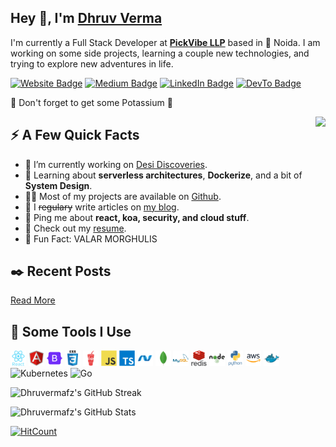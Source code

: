 <h2>Hey 👋, I'm <a href="https://dhruvermafz.vercel.app/">Dhruv Verma</a></h2>
<p>
  I'm currently a Full Stack Developer at
  <strong><a href="https://pickvive.com/">PickVibe LLP</a></strong>
  based in 🌁 Noida. I am working on some side projects, learning a couple new
  technologies, and trying to explore new adventures in life.
</p>
<p>
  <a href="https://dhruvermafz.vercel.app"
    ><img
      src="https://img.shields.io/badge/-dhruvermafz-4E69C8?style=flat-square&labelColor=4E69C8&logo=Firefox&link=https://dhruvermafz"
      alt="Website Badge"
  /></a>
  <a href="https://medium.com/@dhruvermafz"
    ><img
      src="https://img.shields.io/badge/-@dhruvermafz-14c767?style=flat-square&labelColor=14c767&logo=Medium&link=https://medium.com/@dhruvermafz"
      alt="Medium Badge"
  /></a>
  <a href="https://www.linkedin.com/in/dhruvermafz/"
    ><img
      src="https://img.shields.io/badge/-@dhruvermafz-0077B5?style=flat-square&labelColor=0077B5&logo=LinkedIn&link=https://www.linkedin.com/in/dhruvermafz/"
      alt="LinkedIn Badge"
  /></a>
  <a href="https://dev.to/Dhruvermafz"
    ><img
      src="https://img.shields.io/badge/-@Dhruvermafz-0A0A0A?style=flat-square&labelColor=0A0A0A&logo=dev.to&link=https://dev.to/Dhruvermafz"
      alt="DevTo Badge"
  /></a>
</p>
<p>🍌 Don't forget to get some Potassium 🍌</p>
<img
  align="right"
  src="https://media1.giphy.com/media/13HgwGsXF0aiGY/giphy.gif"
/>
<h2>⚡️ A Few Quick Facts</h2>
<ul>
  <li>
    🔭 I’m currently working on
    <a href="https://github.com/Dhruvermafz/desi_discoveries"
      >Desi Discoveries</a
    >.
  </li>
  <li>
    🧐 Learning about <strong>serverless architectures</strong>,
    <strong>Dockerize</strong>, and a bit of <strong>System Design</strong>.
  </li>
  <li>
    👨‍💻 Most of my projects are available on
    <a href="https://github.com/Dhruvermafz">Github</a>.
  </li>
  <li>
    📝 I <del>regulary</del> write articles on
    <a href="https://dhruvermafz.vercel.app/blogs">my blog</a>.
  </li>
  <li>
    💬 Ping me about <strong>react, koa, security, and cloud stuff</strong>.
  </li>
  <li>
    📙 Check out my
    <a href="https://dhruvermafz.vercel.app/">resume</a>.
  </li>
  <li>🎉 Fun Fact: VALAR MORGHULIS</li>
</ul>
<h2>✒️ Recent Posts</h2>
<p>
  <a target="_blank" href="https://dhruvermafz.vercel.app/blogs">Read More</a>
</p>
<h2>🚀 Some Tools I Use</h2>
<p align="left">
  <img
    src="https://raw.githubusercontent.com/devicons/devicon/master/icons/react/react-original-wordmark.svg"
    alt="react"
    width="25"
    height="25"
  />
  <img
    src="https://raw.githubusercontent.com/devicons/devicon/master/icons/angularjs/angularjs-original.svg"
    alt="angular-js"
    width="25"
    height="25"
  />
  <img
    src="https://raw.githubusercontent.com/devicons/devicon/master/icons/bootstrap/bootstrap-plain.svg"
    alt="bootstrap"
    width="25"
    height="25"
  />
  <img
    src="https://raw.githubusercontent.com/devicons/devicon/master/icons/css3/css3-original-wordmark.svg"
    alt="css3"
    width="25"
    height="25"
  />
  <img
    src="https://raw.githubusercontent.com/devicons/devicon/master/icons/gulp/gulp-plain.svg"
    alt="gulp"
    width="25"
    height="25"
  />
  <img
    src="https://raw.githubusercontent.com/devicons/devicon/master/icons/javascript/javascript-original.svg"
    alt="javascript"
    width="25"
    height="25"
  />
  <img
    src="https://raw.githubusercontent.com/devicons/devicon/master/icons/typescript/typescript-original.svg"
    alt="typescript"
    width="25"
    height="25"
  />
  <img
    src="https://raw.githubusercontent.com/devicons/devicon/master/icons/dot-net/dot-net-original.svg"
    alt=".NET"
    width="25"
    height="25"
  />
  <img
    src="https://raw.githubusercontent.com/devicons/devicon/master/icons/mongodb/mongodb-original.svg"
    alt="mongodb"
    width="25"
    height="25"
  />
  <img
    src="https://raw.githubusercontent.com/devicons/devicon/master/icons/mysql/mysql-original-wordmark.svg"
    alt="mysql"
    width="25"
    height="25"
  />
  <img
    src="https://raw.githubusercontent.com/devicons/devicon/master/icons/redis/redis-original-wordmark.svg"
    alt="redis"
    width="25"
    height="25"
  />
  <img
    src="https://raw.githubusercontent.com/devicons/devicon/master/icons/nodejs/nodejs-original-wordmark.svg"
    alt="nodejs"
    width="25"
    height="25"
  />
  <img
    src="https://raw.githubusercontent.com/devicons/devicon/master/icons/python/python-original-wordmark.svg"
    alt="python"
    width="25"
    height="25"
  />
  <img
    src="https://raw.githubusercontent.com/github/explore/80688e429a7d4ef2fca1e82350fe8e3517d3494d/topics/aws/aws.png"
    alt="aws"
    width="25"
    height="25"
  />
  <img
    src="https://raw.githubusercontent.com/devicons/devicon/master/icons/docker/docker-original.svg"
    alt="Docker"
    width="25"
    height="25"
  />
  <img
    src="https://www.vectorlogo.zone/logos/kubernetes/kubernetes-icon.svg"
    alt="Kubernetes"
    width="25"
    height="25"
  />
  <img
    src="https://cdn.jsdelivr.net/gh/devicons/devicon/icons/go/go-original.svg"
    alt="Go"
    width="25"
    height="25"
  />
</p>
<img
  src="https://github-readme-streak-stats.herokuapp.com/?user=Dhruvermafz"
  alt="Dhruvermafz's GitHub Streak"
/>

<img
  src="https://github-readme-stats.vercel.app/api?username=Dhruvermafz&show_icons=true&count_private=true"
  alt="Dhruvermafz's GitHub Stats"
/>

<p>
  <a
    href="http://hits.dwyl.com/Dhruvermafz/Dhruvermafz/Dhruvermafz.svg?style=flat-square"
    ><img
      src="https://hits.dwyl.com/Dhruvermafz/Dhruvermafz/Dhruvermafz.svg?style=flat-square"
      alt="HitCount"
  /></a>
</p>
